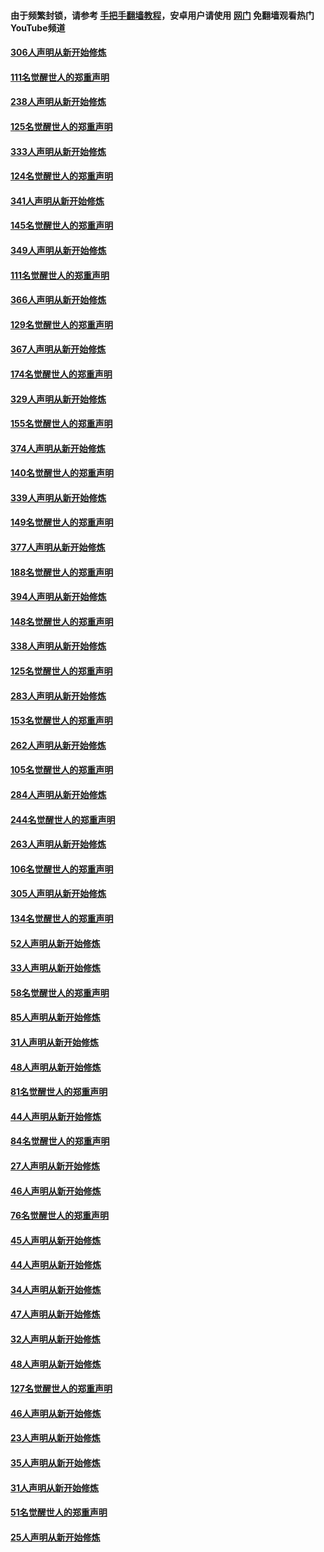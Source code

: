 #### 由于频繁封锁，请参考 [手把手翻墙教程](https://github.com/gfw-breaker/guides/wiki/)，安卓用户请使用 [网门](https://github.com/gfw-breaker/nogfw/blob/master/dl.md?t=07181300) 免翻墙观看热门YouTube频道 

#### [306人声明从新开始修炼](../pages/91/428076.md?t=07181300) 

#### [111名觉醒世人的郑重声明](../pages/91/428075.md?t=07181300) 

#### [238人声明从新开始修炼](../pages/91/427767.md?t=07181300) 

#### [125名觉醒世人的郑重声明](../pages/91/427766.md?t=07181300) 

#### [333人声明从新开始修炼](../pages/91/427525.md?t=07181300) 

#### [124名觉醒世人的郑重声明](../pages/91/427524.md?t=07181300) 

#### [341人声明从新开始修炼](../pages/91/427255.md?t=07181300) 

#### [145名觉醒世人的郑重声明](../pages/91/427254.md?t=07181300) 

#### [349人声明从新开始修炼](../pages/91/426969.md?t=07181300) 

#### [111名觉醒世人的郑重声明](../pages/91/426968.md?t=07181300) 

#### [366人声明从新开始修炼](../pages/91/426737.md?t=07181300) 

#### [129名觉醒世人的郑重声明](../pages/91/426736.md?t=07181300) 

#### [367人声明从新开始修炼](../pages/91/426421.md?t=07181300) 

#### [174名觉醒世人的郑重声明](../pages/91/426420.md?t=07181300) 

#### [329人声明从新开始修炼](../pages/91/426139.md?t=07181300) 

#### [155名觉醒世人的郑重声明](../pages/91/426138.md?t=07181300) 

#### [374人声明从新开始修炼](../pages/91/425811.md?t=07181300) 

#### [140名觉醒世人的郑重声明](../pages/91/425810.md?t=07181300) 

#### [339人声明从新开始修炼](../pages/91/425690.md?t=07181300) 

#### [149名觉醒世人的郑重声明](../pages/91/425689.md?t=07181300) 

#### [377人声明从新开始修炼](../pages/91/424867.md?t=07181300) 

#### [188名觉醒世人的郑重声明](../pages/91/424866.md?t=07181300) 

#### [394人声明从新开始修炼](../pages/91/423914.md?t=07181300) 

#### [148名觉醒世人的郑重声明](../pages/91/423913.md?t=07181300) 

#### [338人声明从新开始修炼](../pages/91/423540.md?t=07181300) 

#### [125名觉醒世人的郑重声明](../pages/91/423539.md?t=07181300) 

#### [283人声明从新开始修炼](../pages/91/423296.md?t=07181300) 

#### [153名觉醒世人的郑重声明](../pages/91/423295.md?t=07181300) 

#### [262人声明从新开始修炼](../pages/91/423004.md?t=07181300) 

#### [105名觉醒世人的郑重声明](../pages/91/423003.md?t=07181300) 

#### [284人声明从新开始修炼](../pages/91/422707.md?t=07181300) 

#### [244名觉醒世人的郑重声明](../pages/91/422706.md?t=07181300) 

#### [263人声明从新开始修炼](../pages/91/422553.md?t=07181300) 

#### [106名觉醒世人的郑重声明](../pages/91/422552.md?t=07181300) 

#### [305人声明从新开始修炼](../pages/91/422153.md?t=07181300) 

#### [134名觉醒世人的郑重声明](../pages/91/422152.md?t=07181300) 

#### [52人声明从新开始修炼](../pages/91/421846.md?t=07181300) 

#### [33人声明从新开始修炼](../pages/91/421804.md?t=07181300) 

#### [58名觉醒世人的郑重声明](../pages/91/421845.md?t=07181300) 

#### [85人声明从新开始修炼](../pages/91/421769.md?t=07181300) 

#### [31人声明从新开始修炼](../pages/91/421763.md?t=07181300) 

#### [48人声明从新开始修炼](../pages/91/421605.md?t=07181300) 

#### [81名觉醒世人的郑重声明](../pages/91/421656.md?t=07181300) 

#### [44人声明从新开始修炼](../pages/91/421544.md?t=07181300) 

#### [84名觉醒世人的郑重声明](../pages/91/421543.md?t=07181300) 

#### [27人声明从新开始修炼](../pages/91/421465.md?t=07181300) 

#### [46人声明从新开始修炼](../pages/91/421454.md?t=07181300) 

#### [76名觉醒世人的郑重声明](../pages/91/421453.md?t=07181300) 

#### [45人声明从新开始修炼](../pages/91/421452.md?t=07181300) 

#### [44人声明从新开始修炼](../pages/91/421422.md?t=07181300) 

#### [34人声明从新开始修炼](../pages/91/421322.md?t=07181300) 

#### [47人声明从新开始修炼](../pages/91/421264.md?t=07181300) 

#### [32人声明从新开始修炼](../pages/91/421225.md?t=07181300) 

#### [48人声明从新开始修炼](../pages/91/421202.md?t=07181300) 

#### [127名觉醒世人的郑重声明](../pages/91/421224.md?t=07181300) 

#### [46人声明从新开始修炼](../pages/91/421203.md?t=07181300) 

#### [23人声明从新开始修炼](../pages/91/421138.md?t=07181300) 

#### [35人声明从新开始修炼](../pages/91/421122.md?t=07181300) 

#### [31人声明从新开始修炼](../pages/91/421081.md?t=07181300) 

#### [51名觉醒世人的郑重声明](../pages/91/421080.md?t=07181300) 

#### [25人声明从新开始修炼](../pages/91/421020.md?t=07181300) 

